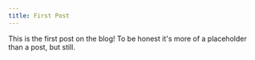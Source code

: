 ```yaml
---
title: First Post
---
```


This is the first post on the blog!
To be honest it's more of a placeholder than a post, but still.